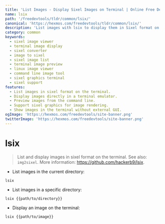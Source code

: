 ```yaml
---
title: 'List Images - Display Sixel Images on Terminal | Online Free DevTools by Hexmos'
name: lsix
path: '/freedevtools/tldr/common/lsix/'
canonical: 'https://hexmos.com/freedevtools/tldr/common/lsix/'
description: 'List images with lsix to display them in Sixel format on your terminal. Convert to Sixel, preview images quickly. Free online tool, no registration required.'
category: common
keywords:
  - sixel image viewer
  - terminal image display
  - sixel converter
  - image to sixel
  - sixel image list
  - terminal image preview
  - linux image viewer
  - command line image tool
  - sixel graphics terminal
  - sixel support
features:
  - List images in sixel format on the terminal.
  - Display images directly in a terminal emulator.
  - Preview images from the command line.
  - Support sixel graphics for image rendering.
  - Show images in the terminal without external GUI.
ogImage: 'https://hexmos.com/freedevtools/site-banner.png'
twitterImage: 'https://hexmos.com/freedevtools/site-banner.png'
---
```


# lsix

> List and display images in sixel format on the terminal.
> See also: `img2sixel`.
> More information: <https://github.com/hackerb9/lsix>.

- List images in the current directory:

`lsix`

- List images in a specific directory:

`lsix {{path/to/directory}}`

- Display an image on the terminal:

`lsix {{path/to/image}}`
